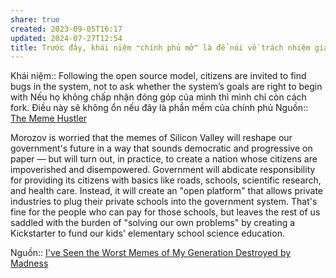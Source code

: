 ```yaml
---
share: true
created: 2023-09-05T16:17
updated: 2024-07-27T12:54
title: Trước đây, khái niệm ❝chính phủ mở❞ là để nói về trách nhiệm giải trình minh bạch của chính phủ. Sau khi O'Reilly sử dụng nó như một dạng kết hợp giữa chính phủ và mã nguồn mở, ý niệm này đã bị lu mờ
---
```

Khái niệm:: 
Following the open source model, citizens are invited to find bugs in the system, not to ask whether the system’s goals are right to begin with
Nếu họ không chấp nhận đóng góp của mình thì mình chỉ còn cách fork. Điều này sẽ không ổn nếu đây là phần mềm của chính phủ
Nguồn:: [The Meme Hustler](https://thebaffler.com/salvos/the-meme-hustler)

Morozov is worried that the memes of Silicon Valley will reshape our government's future in a way that sounds democratic and progressive on paper — but will turn out, in practice, to create a nation whose citizens are impoverished and disempowered. Government will abdicate responsibility for providing its citizens with basics like roads, schools, scientific research, and health care. Instead, it will create an "open platform" that allows private industries to plug their private schools into the government system. That's fine for the people who can pay for those schools, but leaves the rest of us saddled with the burden of "solving our own problems" by creating a Kickstarter to fund our kids' elementary school science education.

Nguồn:: [I've Seen the Worst Memes of My Generation Destroyed by Madness](https://gizmodo.com/ive-seen-the-worst-memes-of-my-generation-destroyed-by-464948581)